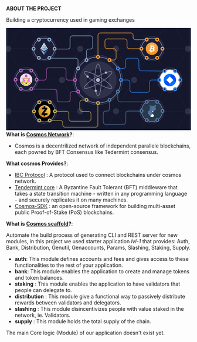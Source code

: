 **ABOUT THE PROJECT**
  
  Building a cryptocurrency used in gaming exchanges 
  
![1](pics/cosmos.png)
**What is [Cosmos Network](https://docs.cosmos.network/master/)?**:
  
 - Cosmos is a decentrilized network of independent parallele blockchains, each powred by BFT Consensus like Tedermint consensus.
 
**What cosmos Provides?**:
  - [IBC Protocol](https://cosmos.network/ibc) : A protocol used to connect blockchains under cosmos network.
  - [Tendermint core](https://tendermint.com/core/) : A Byzantine Fault Tolerant (BFT) middleware that takes a state transition machine - written in any programming language - and securely replicates it on many machines.
  - [Cosmos-SDK](https://cosmos.network/sdk) : an open-source framework for building multi-asset public Proof-of-Stake (PoS) blockchains.
  
**What is [Cosmos scaffold](https://github.com/cosmos/scaffold)?**:

   Automate the build process of generating CLI and REST server for new modules, in this project we used starter application *lvl-1* that provides: Auth, Bank, Distribution, Genutil, Genaccounts, Params, Slashing, Staking, Supply.
   
  
   
  - **auth**: This module defines accounts and fees and gives access to these functionalities to the rest of your application.
  - **bank**: This module enables the application to create and manage tokens and token balances.
  - **staking** : This module enables the application to have validators that people can delegate to.
  - **distribution** : This module give a functional way to passively distribute rewards between validators and delegators.
  - **slashing** : This module disincentivizes people with value staked in the network, ie. Validators.
  - **supply** : This module holds the total supply of the chain.
  
  The main Core logic (Module) of our application doesn't exist yet.


  
